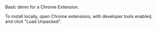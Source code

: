 Basic demo for a Chrome Extension.

To install locally, open Chrome extensions, with developer tools enabled, and click "Load Unpacked". 